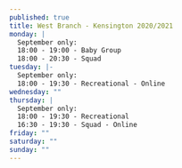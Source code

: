 ```yaml
---
published: true
title: West Branch - Kensington 2020/2021
monday: |
  September only:
  18:00 - 19:00 - Baby Group
  18:00 - 20:30 - Squad
tuesday: |-
  September only:
  18:00 - 19:30 - Recreational - Online
wednesday: ""
thursday: |
  September only:
  18:00 - 19:30 - Recreational
  16:30 - 19:30 - Squad - Online
friday: ""
saturday: ""
sunday: ""
---
```

